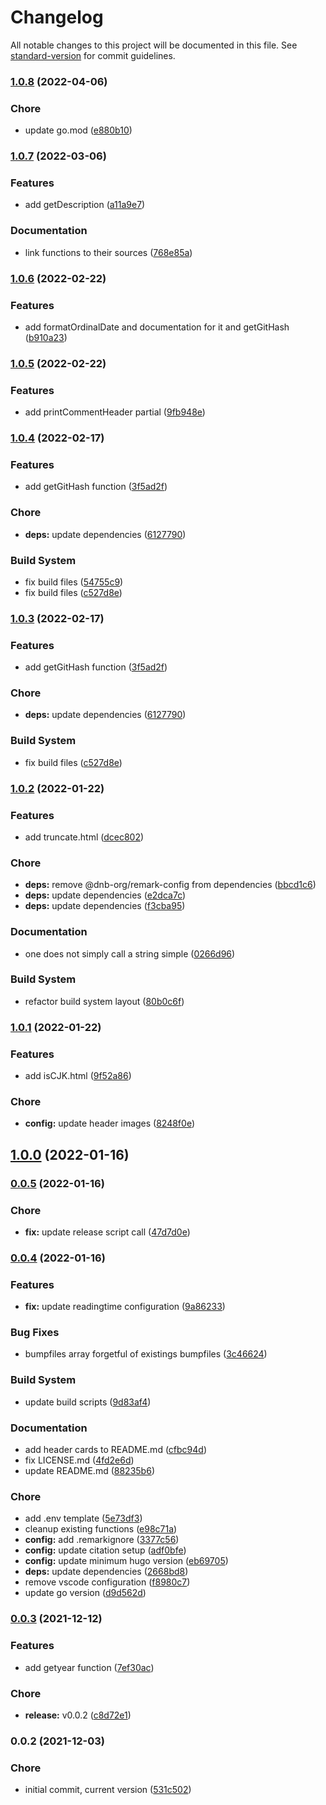 # Changelog

All notable changes to this project will be documented in this file. See [standard-version](https://github.com/conventional-changelog/standard-version) for commit guidelines.

### [1.0.8](https://github.com/dnb-org/dnb-hugo-functions/compare/v1.0.7...v1.0.8) (2022-04-06)


### Chore

* update go.mod ([e880b10](https://github.com/dnb-org/dnb-hugo-functions/commit/e880b103b1dba4f094fa8d5edea30d4c6df43b42))

### [1.0.7](https://github.com/dnb-org/dnb-hugo-functions/compare/v1.0.6...v1.0.7) (2022-03-06)


### Features

* add getDescription ([a11a9e7](https://github.com/dnb-org/dnb-hugo-functions/commit/a11a9e7797f6a5418d67d05aed2b45fb565f0072))


### Documentation

* link functions to their sources ([768e85a](https://github.com/dnb-org/dnb-hugo-functions/commit/768e85a7754717fbdd6b29e3aff6be8cecfb0589))

### [1.0.6](https://github.com/dnb-org/dnb-hugo-functions/compare/v1.0.5...v1.0.6) (2022-02-22)


### Features

* add formatOrdinalDate and documentation for it and getGitHash ([b910a23](https://github.com/dnb-org/dnb-hugo-functions/commit/b910a23293e7310330b12ff40c0139e9ab8db8f8))

### [1.0.5](https://github.com/dnb-org/dnb-hugo-functions/compare/v1.0.4...v1.0.5) (2022-02-22)


### Features

* add printCommentHeader partial ([9fb948e](https://github.com/dnb-org/dnb-hugo-functions/commit/9fb948ea30ecfdce9ff4ead987568baf8db22eea))

### [1.0.4](https://github.com/dnb-org/dnb-hugo-functions/compare/v1.0.2...v1.0.4) (2022-02-17)


### Features

* add getGitHash function ([3f5ad2f](https://github.com/dnb-org/dnb-hugo-functions/commit/3f5ad2f32687a97312b016e85bd1eee0917ed196))


### Chore

* **deps:** update dependencies ([6127790](https://github.com/dnb-org/dnb-hugo-functions/commit/61277902d4c7895b250526ed979f4f1f213dc014))


### Build System

* fix build files ([54755c9](https://github.com/dnb-org/dnb-hugo-functions/commit/54755c971a1e936862757e6c9a0554ae805e5a4a))
* fix build files ([c527d8e](https://github.com/dnb-org/dnb-hugo-functions/commit/c527d8e953fdb9b7f79095b545029b363ac64bfa))

### [1.0.3](https://github.com/dnb-org/dnb-hugo-functions/compare/v1.0.2...v1.0.3) (2022-02-17)


### Features

* add getGitHash function ([3f5ad2f](https://github.com/dnb-org/dnb-hugo-functions/commit/3f5ad2f32687a97312b016e85bd1eee0917ed196))


### Chore

* **deps:** update dependencies ([6127790](https://github.com/dnb-org/dnb-hugo-functions/commit/61277902d4c7895b250526ed979f4f1f213dc014))


### Build System

* fix build files ([c527d8e](https://github.com/dnb-org/dnb-hugo-functions/commit/c527d8e953fdb9b7f79095b545029b363ac64bfa))

### [1.0.2](https://github.com/dnb-org/dnb-hugo-functions/compare/v1.0.1...v1.0.2) (2022-01-22)


### Features

* add truncate.html ([dcec802](https://github.com/dnb-org/dnb-hugo-functions/commit/dcec8026aa9335c0ca53962091ca9191af3b6632))


### Chore

* **deps:** remove @dnb-org/remark-config from dependencies ([bbcd1c6](https://github.com/dnb-org/dnb-hugo-functions/commit/bbcd1c6b53dd66ef7326450e543ee3db3c0d3926))
* **deps:** update dependencies ([e2dca7c](https://github.com/dnb-org/dnb-hugo-functions/commit/e2dca7c80d0dcfb80c1c99dd9be54ef0974ed57f))
* **deps:** update dependencies ([f3cba95](https://github.com/dnb-org/dnb-hugo-functions/commit/f3cba954b6c8cd39762d4345ee030208345a5ee5))


### Documentation

* one does not simply call a string simple ([0266d96](https://github.com/dnb-org/dnb-hugo-functions/commit/0266d968b6e14561dbd4a1223ef7876eea0f383b))


### Build System

* refactor build system layout ([80b0c6f](https://github.com/dnb-org/dnb-hugo-functions/commit/80b0c6fd67ad41dbb9c5126e370e9a0120d7a666))

### [1.0.1](https://github.com/dnb-org/dnb-hugo-functions/compare/v1.0.0...v1.0.1) (2022-01-22)


### Features

* add isCJK.html ([9f52a86](https://github.com/dnb-org/dnb-hugo-functions/commit/9f52a865b81d6a220a703104528d035ac7f9ea6e))


### Chore

* **config:** update header images ([8248f0e](https://github.com/dnb-org/dnb-hugo-functions/commit/8248f0e66470ec4cbf9ea4580a833b0e8fba0d0f))

## [1.0.0](https://github.com/dnb-org/dnb-hugo-functions/compare/v0.0.5...v1.0.0) (2022-01-16)

### [0.0.5](https://github.com/dnb-org/dnb-hugo-functions/compare/v0.0.4...v0.0.5) (2022-01-16)


### Chore

* **fix:** update release script call ([47d7d0e](https://github.com/dnb-org/dnb-hugo-functions/commit/47d7d0e524531b0fda3c2335bbd658be70bb679f))

### [0.0.4](https://github.com/dnb-org/dnb-hugo-functions/compare/v0.0.3...v0.0.4) (2022-01-16)


### Features

* **fix:** update readingtime configuration ([9a86233](https://github.com/dnb-org/dnb-hugo-functions/commit/9a86233f1c1575fd14ba49d606118d730ab9afa9))


### Bug Fixes

* bumpfiles array forgetful of existings bumpfiles ([3c46624](https://github.com/dnb-org/dnb-hugo-functions/commit/3c46624787534da0d10306e22dfef0a7331e919d))


### Build System

* update build scripts ([9d83af4](https://github.com/dnb-org/dnb-hugo-functions/commit/9d83af49a606c9149b33bcb14d8dfdfc31ccc574))


### Documentation

* add header cards to README.md ([cfbc94d](https://github.com/dnb-org/dnb-hugo-functions/commit/cfbc94d0db648754444d46c321b97bbf407cf145))
* fix LICENSE.md ([4fd2e6d](https://github.com/dnb-org/dnb-hugo-functions/commit/4fd2e6db081210497d877ca8453ec6ecdc7e7e02))
* update README.md ([88235b6](https://github.com/dnb-org/dnb-hugo-functions/commit/88235b60e986ea69269a4fef81cd83c81e622756))


### Chore

* add .env template ([5e73df3](https://github.com/dnb-org/dnb-hugo-functions/commit/5e73df3debcc315728eb3e7253335966e2e3467b))
* cleanup existing functions ([e98c71a](https://github.com/dnb-org/dnb-hugo-functions/commit/e98c71a277aae5c767a23b16aa02fea919e72c0b))
* **config:** add .remarkignore ([3377c56](https://github.com/dnb-org/dnb-hugo-functions/commit/3377c56c35cf9f763b696dd09284785f6f00fb66))
* **config:** update citation setup ([adf0bfe](https://github.com/dnb-org/dnb-hugo-functions/commit/adf0bfec1278a5f7468382a715816a67a3695d6c))
* **config:** update minimum hugo version ([eb69705](https://github.com/dnb-org/dnb-hugo-functions/commit/eb6970500ae8ba2e9ca66245e8f04394f959e394))
* **deps:** update dependencies ([2668bd8](https://github.com/dnb-org/dnb-hugo-functions/commit/2668bd83b1f42bd203e0f417113d6daa7fb62db9))
* remove vscode configuration ([f8980c7](https://github.com/dnb-org/dnb-hugo-functions/commit/f8980c734dbcca00ef58ea7e7faf71933794950d))
* update go version ([d9d562d](https://github.com/dnb-org/dnb-hugo-functions/commit/d9d562d68591004d7be48129052dc9d82c3535f8))

### [0.0.3](https://github.com/dnb-org/dnb-hugo-functions/compare/v0.0.2...v0.0.3) (2021-12-12)


### Features

* add getyear function ([7ef30ac](https://github.com/dnb-org/dnb-hugo-functions/commit/7ef30aced72ff3449d9e8a3a6f231b23543ae0b2))


### Chore

* **release:** v0.0.2 ([c8d72e1](https://github.com/dnb-org/dnb-hugo-functions/commit/c8d72e14a9dc0589c5c28fe05263f35da9bc9af0))

### 0.0.2 (2021-12-03)


### Chore

* initial commit, current version ([531c502](https://github.com/dnb-org/dnb-hugo-functions/commit/531c502742c71fa99c68a0e318450816ac095d3a))

